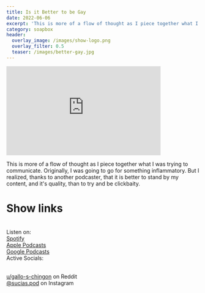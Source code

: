 ```yaml
---
title: Is it Better to be Gay
date: 2022-06-06
excerpt: 'This is more of a flow of thought as I piece together what I was trying to communicate' 
category: soapbox
header:
  overlay_image: /images/show-logo.png
  overlay_filter: 0.5
  teaser: /images/better-gay.jpg
---
```


<iframe src='https://open.spotify.com/embed/episode/7LoPvYqz9a2X8qwYLhayPc' width='80%' height='232' frameborder='0' allowtransparency='true' allow='encrypted-media'></iframe>

This is more of a flow of thought as I piece together what I was trying to communicate. Originally, I was going to go for something inflammatory. But I realized, thanks to another podcaster, that it is better to stand by my content, and it's quality, than to try and be clickbaity.

# Show links

<br> Listen on:
<br> [Spotify](https://open.spotify.com/show/3XjoipCU3QzeIaQAAQpBdW)  <a href='https://open.spotify.com/show/3XjoipCU3QzeIaQAAQpBdW'><i class='fab fa-spotify'></i></a>
<br> [Apple Podcasts](https://podcasts.apple.com/us/podcast/sucias/id1548173787) <a href='https://podcasts.apple.com/us/podcast/sucias/id1548173787'> <i class='fas fa-podcast'></i></a>
<br> [Google Podcasts](https://podcasts.google.com/feed/aHR0cHM6Ly9hbmNob3IuZm0vcy80MjI0YzYzYy9wb2RjYXN0L3Jzcw)  <a href='https://podcasts.google.com/feed/aHR0cHM6Ly9hbmNob3IuZm0vcy80MjI0YzYzYy9wb2RjYXN0L3Jzcw'><i class='fab fa-google-play'></i></a>
<br> Active Socials:

<br> [u/gallo-s-chingon](https://reddit.com/u/gallo-s-chingon/submitted) on Reddit <a href='https://reddit.com/u/gallo-s-chingon/submitted'><i class='fab fa-reddit'></i></a>
<br> [@sucias.pod](https://instagram.com/sucias.pod) on Instagram  <a href='https://www.instagram.com/sucias.pod'><i class='fab fa-instagram'></i></a>
